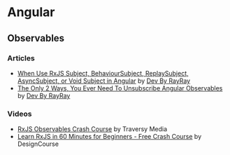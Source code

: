 # Angular

## Observables

### Articles

* [When Use RxJS Subject, BehaviourSubject, ReplaySubject, AsyncSubject, or Void Subject in Angular](https://dev.to/devbyrayray/when-use-rxjs-subject-behavioursubject-replaysubject-asyncsubject-or-void-subject-in-angular-4pn9) by [Dev By RayRay](https://dev.to/devbyrayray)
* [The Only 2 Ways, You Ever Need To Unsubscribe Angular Observables
](https://dev.to/devbyrayray/the-only-2-ways-you-ever-need-to-unsubscribe-angular-observables-4bpp) by [Dev By RayRay](https://dev.to/devbyrayray)

### Videos

* [RxJS Observables Crash Course](https://www.youtube.com/watch?v=ei7FsoXKPl0) by Traversy Media
* [Learn RxJS in 60 Minutes for Beginners - Free Crash Course](https://www.youtube.com/watch?v=PhggNGsSQyg) by DesignCourse
